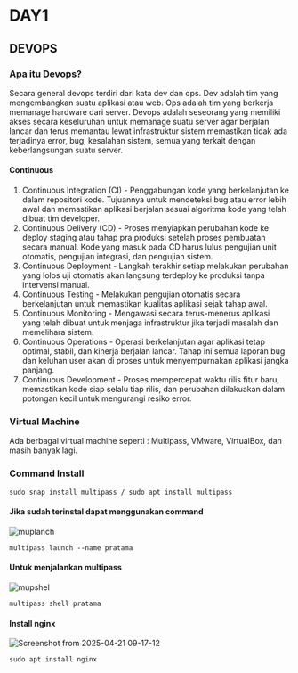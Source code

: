 # DAY1
## DEVOPS
### Apa itu Devops?
Secara general devops terdiri dari kata dev dan ops. Dev adalah tim yang mengembangkan suatu aplikasi atau web. Ops adalah tim yang berkerja memanage hardware dari server. Devops adalah seseorang yang memiliki akses secara keseluruhan untuk memanage suatu server agar berjalan lancar dan terus memantau lewat infrastruktur sistem memastikan tidak ada terjadinya error, bug, kesalahan sistem, semua yang terkait dengan keberlangsungan suatu server.
#### Continuous
1. Continuous Integration (CI) - Penggabungan kode yang berkelanjutan ke dalam repositori kode. Tujuannya untuk mendeteksi bug atau error lebih awal dan memastikan aplikasi berjalan sesuai algoritma kode yang telah dibuat tim developer.
2. Continuous Delivery (CD) - Proses menyiapkan perubahan kode ke deploy staging atau tahap pra produksi setelah proses pembuatan secara manual. Kode yang masuk pada CD harus lulus pengujian unit otomatis, pengujian integrasi, dan pengujian sistem.
3. Continuous Deployment - Langkah terakhir setiap melakukan perubahan yang lolos uji otomatis akan langsung terdeploy ke produksi tanpa intervensi manual.
4. Continuous Testing - Melakukan pengujian otomatis secara berkelanjutan untuk memastikan kualitas aplikasi sejak tahap awal.
5. Continuous Monitoring - Mengawasi secara terus-menerus aplikasi yang telah dibuat untuk menjaga infrastruktur jika terjadi masalah dan memelihara sistem.
6. Continuous Operations - Operasi berkelanjutan agar aplikasi tetap optimal, stabil, dan kinerja berjalan lancar. Tahap ini semua laporan bug dan keluhan user akan di proses untuk menyempurnakan aplikasi jangka panjang.
7. Continuous Development - Proses mempercepat waktu rilis fitur baru, memastikan kode siap selalu tiap rilis, dan perubahan dilakuakan dalam potongan kecil untuk mengurangi resiko error.

### Virtual Machine
Ada berbagai virtual machine seperti : Multipass, VMware, VirtualBox, dan masih banyak lagi.
### Command Install
```
sudo snap install multipass / sudo apt install multipass
```
#### Jika sudah terinstal dapat menggunakan command
![muplanch](https://github.com/user-attachments/assets/b52a5202-4eba-487d-a021-1320ed7f88b7)
```
multipass launch --name pratama
```
#### Untuk menjalankan multipass
![mupshel](https://github.com/user-attachments/assets/902d2b9b-9d3b-4afc-a544-db0177f52d30)
```
multipass shell pratama
```
#### Install nginx
![Screenshot from 2025-04-21 09-17-12](https://github.com/user-attachments/assets/39671610-b7d4-4c95-9be6-f64c2835f8b1)

```
sudo apt install nginx
```
